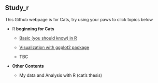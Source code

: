 ## Study_r

This Github webpage is for Cats, try using your paws to click topics
below

-   R **beginning for Cats**

    -   [Basic (you should know) in
        R](https://amaiesc.github.io/study_r/getting_to_know_R.html "Basic (you should know) in R")

    -   [Visualization with ggplot2
        package](https://amaiesc.github.io/study_r/ggplot_knit.html)

    -   TBC

-   **Other Contents**

    -   My data and Analysis with R (cat’s thesis)

